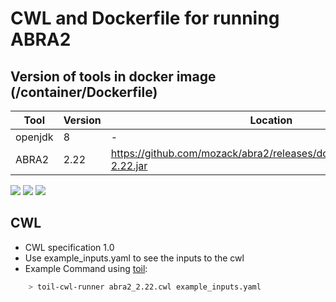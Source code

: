 # CWL and Dockerfile for running ABRA2

## Version of tools in docker image (/container/Dockerfile)

| Tool	| Version	| Location	|
|---	|---	|---	|
| openjdk  	| 8  	|  -	|
| ABRA2  	| 2.22	|  https://github.com/mozack/abra2/releases/download/v2.22/abra2-2.22.jar	|

[![](https://images.microbadger.com/badges/version/mskcc/abra2:0.2.0.svg)](https://microbadger.com/images/mskcc/abra2:0.2.0 "Get your own version badge on microbadger.com") [![](https://images.microbadger.com/badges/image/mskcc/abra2:0.2.0.svg)](https://microbadger.com/images/mskcc/abra2:0.2.0 "Get your own image badge on microbadger.com") [![](https://images.microbadger.com/badges/license/mskcc/abra2:0.2.0.svg)](https://microbadger.com/images/mskcc/abra2:0.2.0 "Get your own license badge on microbadger.com")

## CWL

- CWL specification 1.0
- Use example_inputs.yaml to see the inputs to the cwl
- Example Command using [toil](https://toil.readthedocs.io):

```bash
    > toil-cwl-runner abra2_2.22.cwl example_inputs.yaml
```

